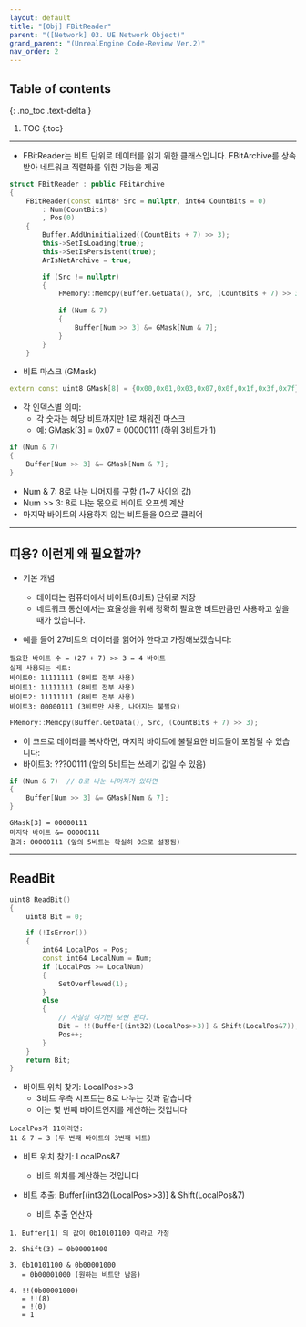 ```yaml
---
layout: default
title: "[Obj] FBitReader"
parent: "([Network] 03. UE Network Object)"
grand_parent: "(UnrealEngine Code-Review Ver.2)"
nav_order: 2
---
```


## Table of contents
{: .no_toc .text-delta }

1. TOC
{:toc}

---

* FBitReader는 비트 단위로 데이터를 읽기 위한 클래스입니다. FBitArchive를 상속받아 네트워크 직렬화를 위한 기능을 제공

```cpp
struct FBitReader : public FBitArchive
{
    FBitReader(const uint8* Src = nullptr, int64 CountBits = 0)
        : Num(CountBits)
        , Pos(0)
    {
        Buffer.AddUninitialized((CountBits + 7) >> 3);
        this->SetIsLoading(true);
        this->SetIsPersistent(true);
        ArIsNetArchive = true;

        if (Src != nullptr)
        {
            FMemory::Memcpy(Buffer.GetData(), Src, (CountBits + 7) >> 3);
           
            if (Num & 7)
            {
                Buffer[Num >> 3] &= GMask[Num & 7];
            }
        }
    }
```

* 비트 마스크 (GMask)

```cpp
extern const uint8 GMask[8] = {0x00,0x01,0x03,0x07,0x0f,0x1f,0x3f,0x7f};
```

* 각 인덱스별 의미:
    * 각 숫자는 해당 비트까지만 1로 채워진 마스크
    * 예: GMask[3] = 0x07 = 00000111 (하위 3비트가 1)


```cpp
if (Num & 7)
{
    Buffer[Num >> 3] &= GMask[Num & 7];
}
```

* Num & 7: 8로 나눈 나머지를 구함 (1~7 사이의 값)   
* Num >> 3: 8로 나눈 몫으로 바이트 오프셋 계산
* 마지막 바이트의 사용하지 않는 비트들을 0으로 클리어

---

## 띠용? 이런게 왜 필요할까?

* 기본 개념
    * 데이터는 컴퓨터에서 바이트(8비트) 단위로 저장
    * 네트워크 통신에서는 효율성을 위해 정확히 필요한 비트만큼만 사용하고 싶을 때가 있습니다.

* 예를 들어 27비트의 데이터를 읽어야 한다고 가정해보겠습니다:

```
필요한 바이트 수 = (27 + 7) >> 3 = 4 바이트
실제 사용되는 비트:
바이트0: 11111111 (8비트 전부 사용)
바이트1: 11111111 (8비트 전부 사용)
바이트2: 11111111 (8비트 전부 사용)
바이트3: 00000111 (3비트만 사용, 나머지는 불필요)
```

```cpp
FMemory::Memcpy(Buffer.GetData(), Src, (CountBits + 7) >> 3);
```

* 이 코드로 데이터를 복사하면, 마지막 바이트에 불필요한 비트들이 포함될 수 있습니다:
* 바이트3: ???00111 (앞의 5비트는 쓰레기 값일 수 있음)

```cpp
if (Num & 7)  // 8로 나눈 나머지가 있다면
{
    Buffer[Num >> 3] &= GMask[Num & 7];
}
```

```
GMask[3] = 00000111
마지막 바이트 &= 00000111
결과: 00000111 (앞의 5비트는 확실히 0으로 설정됨)
```

---

## ReadBit

```cpp
uint8 ReadBit()
{
    uint8 Bit = 0;

    if (!IsError())
    {
        int64 LocalPos = Pos;
        const int64 LocalNum = Num;
        if (LocalPos >= LocalNum)
        {
            SetOverflowed(1);
        }
        else
        {
            // 사실상 여기만 보면 된다.
            Bit = !!(Buffer[(int32)(LocalPos>>3)] & Shift(LocalPos&7));
            Pos++;
        }
    }
    return Bit;
}
```

* 바이트 위치 찾기: LocalPos>>3
    * 3비트 우측 시프트는 8로 나누는 것과 같습니다
    * 이는 몇 번째 바이트인지를 계산하는 것입니다

```
LocalPos가 11이라면:
11 & 7 = 3 (두 번째 바이트의 3번째 비트)
```

* 비트 위치 찾기: LocalPos&7
    * 비트 위치를 계산하는 것입니다

* 비트 추출: Buffer[(int32)(LocalPos>>3)] & Shift(LocalPos&7)
    * 비트 추출 연산자

```
1. Buffer[1] 의 값이 0b10101100 이라고 가정

2. Shift(3) = 0b00001000

3. 0b10101100 & 0b00001000
   = 0b00001000 (원하는 비트만 남음)

4. !!(0b00001000)
   = !!(8)
   = !(0)
   = 1
```